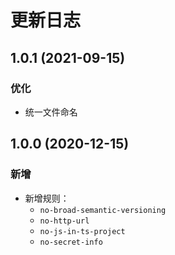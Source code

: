# 更新日志

## 1.0.1 (2021-09-15)

### 优化
- 统一文件命名

## 1.0.0 (2020-12-15)

### 新增
- 新增规则：
  - `no-broad-semantic-versioning`
  - `no-http-url`
  - `no-js-in-ts-project`
  - `no-secret-info`